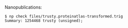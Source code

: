 Nanopublications:

    $ np check files/trusty.proteinatlas-transformed.trig 
    Summary: 1254468 trusty (unsigned);
